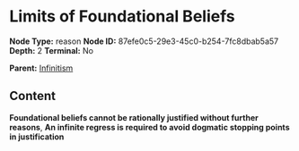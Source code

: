 # Limits of Foundational Beliefs

**Node Type:** reason
**Node ID:** 87efe0c5-29e3-45c0-b254-7fc8dbab5a57
**Depth:** 2
**Terminal:** No

**Parent:** [Infinitism](infinitism.md)

## Content

**Foundational beliefs cannot be rationally justified without further reasons**, **An infinite regress is required to avoid dogmatic stopping points in justification**
